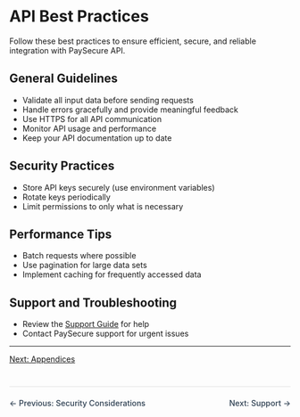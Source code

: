 # API Best Practices

Follow these best practices to ensure efficient, secure, and reliable integration with PaySecure API.

## General Guidelines
- Validate all input data before sending requests
- Handle errors gracefully and provide meaningful feedback
- Use HTTPS for all API communication
- Monitor API usage and performance
- Keep your API documentation up to date

## Security Practices
- Store API keys securely (use environment variables)
- Rotate keys periodically
- Limit permissions to only what is necessary

## Performance Tips
- Batch requests where possible
- Use pagination for large data sets
- Implement caching for frequently accessed data

## Support and Troubleshooting
- Review the [Support Guide](support/support.md) for help
- Contact PaySecure support for urgent issues

---

[Next: Appendices](support/appendices.md)

<div style="display: flex; justify-content: space-between; margin-top: 40px; padding: 20px 0; border-top: 2px solid #eee;">
  <a href="#/guides/security" style="text-decoration: none; color: #2c3e50; font-weight: 500;">← Previous: Security Considerations</a>
  <a href="#/support/support" style="text-decoration: none; color: #2c3e50; font-weight: 500;">Next: Support →</a>
</div>
